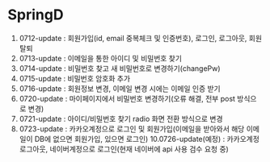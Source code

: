 # SpringD

1. 0712-update : 회원가입(id, email 중복체크 및 인증번호), 로그인, 로그아웃, 회원탈퇴
2. 0713-update : 이메일을 통한 아이디 및 비밀번호 찾기
3. 0714-update : 비밀번호 찾고 새 비밀번호로 변경하기(changePw)
4. 0715-update : 비밀번호 암호화 추가
5. 0716-update : 회원정보 변경, 이메일 변경 시에는 이메일 인증 받기
7. 0720-update : 마이페이지에서 비밀번호 변경하기(오류 해결, 전부 post 방식으로 변경)
8. 0721-update : 아이디/비밀번호 찾기 radio 화면 전환 방식으로 변경
9. 0723-update : 카카오계정으로 로그인 및 회원가입(이메일을 받아와서 해당 이메일이 DB에 없으면 회원가입, 있으면 로그인)
10.0726-update(예정) : 카카오계정 로그아웃, 네이버계정으로 로그인(현재 네이버에 api 사용 검수 요청 중)


